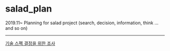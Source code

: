 # salad_plan
2019.11~ Planning for salad project (search, decision, information, think ... and so on) 

---

[기술 스펙 결정을 위한 조사](https://www.notion.so/yyskr/8da6d3d01eb142a7a0da706121bcb8e7)
